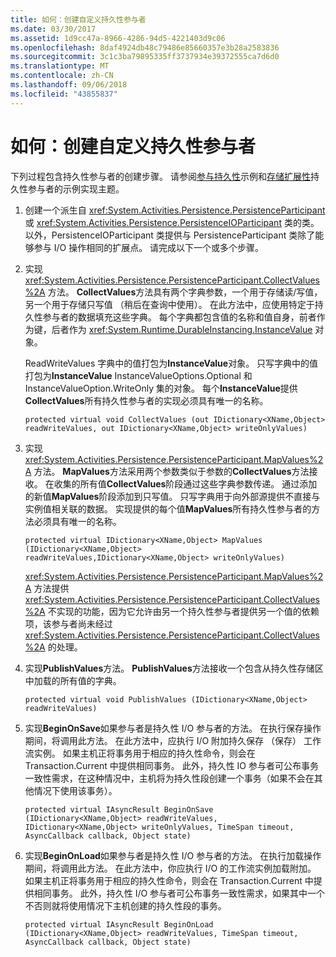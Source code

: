 ```yaml
---
title: 如何：创建自定义持久性参与者
ms.date: 03/30/2017
ms.assetid: 1d9cc47a-8966-4286-94d5-4221403d9c06
ms.openlocfilehash: 8daf4924db48c79486e85660357e3b28a2583836
ms.sourcegitcommit: 3c1c3ba79895335ff3737934e39372555ca7d6d0
ms.translationtype: MT
ms.contentlocale: zh-CN
ms.lasthandoff: 09/06/2018
ms.locfileid: "43855837"
---
```

# <a name="how-to-create-a-custom-persistence-participant"></a>如何：创建自定义持久性参与者
下列过程包含持久性参与者的创建步骤。 请参阅[参与持久性](https://go.microsoft.com/fwlink/?LinkID=177735)示例和[存储扩展性](../../../docs/framework/windows-workflow-foundation/store-extensibility.md)持久性参与者的示例实现主题。  
  
1.  创建一个派生自 <xref:System.Activities.Persistence.PersistenceParticipant> 或 <xref:System.Activities.Persistence.PersistenceIOParticipant> 类的类。 以外，PersistenceIOParticipant 类提供与 PersistenceParticipant 类除了能够参与 I/O 操作相同的扩展点。 请完成以下一个或多个步骤。  
  
2.  实现 <xref:System.Activities.Persistence.PersistenceParticipant.CollectValues%2A> 方法。 **CollectValues**方法具有两个字典参数，一个用于存储读/写值，另一个用于存储只写值 （稍后在查询中使用）。 在此方法中，应使用特定于持久性参与者的数据填充这些字典。 每个字典都包含值的名称和值自身，前者作为键，后者作为 <xref:System.Runtime.DurableInstancing.InstanceValue> 对象。  
  
     ReadWriteValues 字典中的值打包为**InstanceValue**对象。 只写字典中的值打包为**InstanceValue** InstanceValueOptions.Optional 和 InstanceValueOption.WriteOnly 集的对象。 每个**InstanceValue**提供**CollectValues**所有持久性参与者的实现必须具有唯一的名称。  
  
    ```  
    protected virtual void CollectValues (out IDictionary<XName,Object> readWriteValues, out IDictionary<XName,Object> writeOnlyValues)  
    ```  
  
3.  实现 <xref:System.Activities.Persistence.PersistenceParticipant.MapValues%2A> 方法。 **MapValues**方法采用两个参数类似于参数的**CollectValues**方法接收。 在收集的所有值**CollectValues**阶段通过这些字典参数传递。 通过添加的新值**MapValues**阶段添加到只写值。  只写字典用于向外部源提供不直接与实例值相关联的数据。 实现提供的每个值**MapValues**所有持久性参与者的方法必须具有唯一的名称。  
  
    ```  
    protected virtual IDictionary<XName,Object> MapValues (IDictionary<XName,Object> readWriteValues,IDictionary<XName,Object> writeOnlyValues)  
    ```  
  
     <xref:System.Activities.Persistence.PersistenceParticipant.MapValues%2A> 方法提供 <xref:System.Activities.Persistence.PersistenceParticipant.CollectValues%2A> 不实现的功能，因为它允许由另一个持久性参与者提供另一个值的依赖项，该参与者尚未经过 <xref:System.Activities.Persistence.PersistenceParticipant.CollectValues%2A> 的处理。  
  
4.  实现**PublishValues**方法。 **PublishValues**方法接收一个包含从持久性存储区中加载的所有值的字典。  
  
    ```  
    protected virtual void PublishValues (IDictionary<XName,Object> readWriteValues)  
    ```  
  
5.  实现**BeginOnSave**如果参与者是持久性 I/O 参与者的方法。 在执行保存操作期间，将调用此方法。 在此方法中，应执行 I/O 附加持久保存 （保存） 工作流实例。  如果主机正将事务用于相应的持久性命令，则会在 Transaction.Current 中提供相同事务。  此外，持久性 IO 参与者可公布事务一致性需求，在这种情况中，主机将为持久性段创建一个事务（如果不会在其他情况下使用该事务）。  
  
    ```  
    protected virtual IAsyncResult BeginOnSave (IDictionary<XName,Object> readWriteValues, IDictionary<XName,Object> writeOnlyValues, TimeSpan timeout, AsyncCallback callback, Object state)  
    ```  
  
6.  实现**BeginOnLoad**如果参与者是持久性 I/O 参与者的方法。 在执行加载操作期间，将调用此方法。 在此方法中，你应执行 I/O 的工作流实例加载附加。 如果主机正将事务用于相应的持久性命令，则会在 Transaction.Current 中提供相同事务。 此外，持久性 I/O 参与者可公布事务一致性需求，如果其中一个不否则就将使用情况下主机创建的持久性段的事务。  
  
    ```  
    protected virtual IAsyncResult BeginOnLoad (IDictionary<XName,Object> readWriteValues, TimeSpan timeout, AsyncCallback callback, Object state)  
    ```
